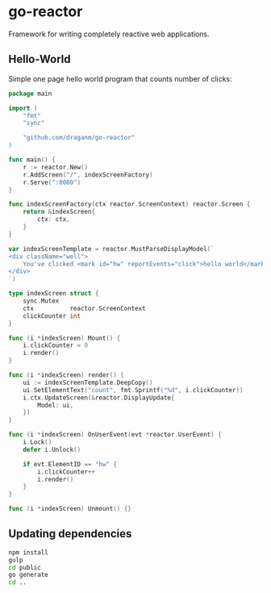 # go-reactor
Framework for writing completely reactive web applications.


## Hello-World
Simple one page hello world program that counts number of clicks:
```go
package main

import (
	"fmt"
	"sync"

	"github.com/draganm/go-reactor"
)

func main() {
	r := reactor.New()
	r.AddScreen("/", indexScreenFactory)
	r.Serve(":8080")
}

func indexScreenFactory(ctx reactor.ScreenContext) reactor.Screen {
	return &indexScreen{
		ctx: ctx,
	}
}

var indexScreenTemplate = reactor.MustParseDisplayModel(`
<div className="well">
	You've clicked <mark id="hw" reportEvents="click">hello world</mark>: <span id="count"/> times
</div>
`)

type indexScreen struct {
	sync.Mutex
	ctx          reactor.ScreenContext
	clickCounter int
}

func (i *indexScreen) Mount() {
	i.clickCounter = 0
	i.render()
}

func (i *indexScreen) render() {
	ui := indexScreenTemplate.DeepCopy()
	ui.SetElementText("count", fmt.Sprintf("%d", i.clickCounter))
	i.ctx.UpdateScreen(&reactor.DisplayUpdate{
		Model: ui,
	})
}

func (i *indexScreen) OnUserEvent(evt *reactor.UserEvent) {
	i.Lock()
	defer i.Unlock()

	if evt.ElementID == "hw" {
		i.clickCounter++
		i.render()
	}
}

func (i *indexScreen) Unmount() {}

```

## Updating dependencies

```sh
npm install
gulp
cd public
go generate
cd ..
```
